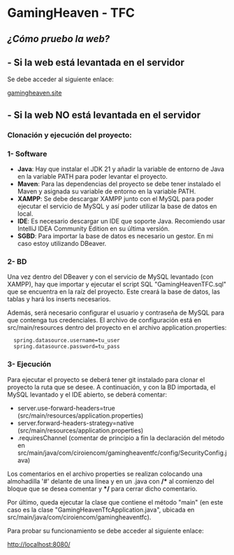 # GamingHeaven - TFC

## *¿Cómo pruebo la web?*

## - Si la web está levantada en el servidor

Se debe acceder al siguiente enlace:

[gamingheaven.site](https://gamingheaven.site)


## - Si la web NO está levantada en el servidor

### Clonación y ejecución del proyecto:

### 1- Software

* **Java**: Hay que instalar el JDK 21 y añadir la variable de entorno de Java en la variable PATH para poder levantar el proyecto.
* **Maven**: Para las dependencias del proyecto se debe tener instalado el Maven y asignada su variable de entorno en la variable PATH.
* **XAMPP**: Se debe descargar XAMPP junto con el MySQL para poder ejecutar el servicio de MySQL y así poder utilizar la base de datos en local.
* **IDE**: Es necesario descargar un IDE que soporte Java. Recomiendo usar IntelliJ IDEA Community Edition en su última versión.
* **SGBD**: Para importar la base de datos es necesario un gestor. En mi caso estoy utilizando DBeaver.

### 2- BD

Una vez dentro del DBeaver y con el servicio de MySQL levantado (con XAMPP), hay que importar y ejecutar el script SQL "GamingHeavenTFC.sql"
que se encuentra en la raíz del proyecto. Este creará la base de datos, las tablas y hará los inserts necesarios.

Además, será necesario configurar el usuario y contraseña de MySQL para que contenga tus credenciales. El archivo de configuración está en src/main/resources dentro del proyecto en el archivo application.properties:
```
  spring.datasource.username=tu_user
  spring.datasource.password=tu_pass
```

### 3- Ejecución

Para ejecutar el proyecto se deberá tener git instalado para clonar el proyecto la ruta que se desee. A continuación, y con la BD importada, el MySQL levantado y el IDE abierto, se deberá comentar:

* server.use-forward-headers=true (src/main/resources/application.properties)
* server.forward-headers-strategy=native (src/main/resources/application.properties)
* .requiresChannel (comentar de principio a fin la declaración del método en src/main/java/com/ciroiencom/gamingheaventfc/config/SecurityConfig.java)

Los comentarios en el archivo properties se realizan colocando una almohadilla '#' delante de una línea y en un .java con __/*__ al comienzo del bloque que se desea comentar y __*/__ para cerrar dicho comentario.

Por último, queda ejecutar la clase que contiene el método "main" (en este caso es la clase "GamingHeavenTfcApplication.java", ubicada en src/main/java/com/ciroiencom/gamingheaventfc).

Para probar su funcionamiento se debe acceder al siguiente enlace:

[http://localhost:8080/](http://localhost:8080/)

